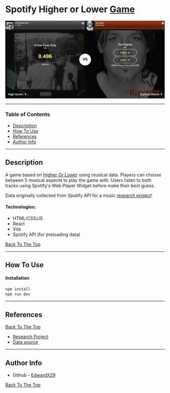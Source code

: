 # Spotify Higher or Lower [Game](https://edwardx29.github.io/spotify-higher-lower)

![Project Image](https://raw.githubusercontent.com/EdwardX29/spotify-higher-lower/main/.github/images/projectImage.png)

---

### Table of Contents

- [Description](#description)
- [How To Use](#how-to-use)
- [References](#references)
- [Author Info](#author-info)

---

## Description

A game based on [Higher Or Lower](https://higherlowergame.com) using musical data. Players can choose between 5 musical aspects to play the game with. Users listen to both tracks using Spotify's Web Player Widget before make their best guess.

Data originally collected from Spotify API for a music [research project](https://github.com/EdwardX29/MusicMeta_DataAnalysis/)!

#### Technologies:

- HTML/CSS/JS
- React
- Vite
- Spotify API (for preloading data)

[Back To The Top](#spotify-higher-or-lower-game)

---

## How To Use

#### Installation
```shell
npm install
npm run dev
```

---

## References
[Back To The Top](#spotify-higher-or-lower-game)

- [Research Project](https://github.com/EdwardX29/MusicMeta_DataAnalysis/)
- [Data source](https://github.com/EdwardX29/MusicMeta_DataAnalysis/Spotify/Data)

---



## Author Info

- Github - [EdwardX29](https://github.com/EdwardX29)

[Back To The Top](#spotify-higher-or-lower-game)